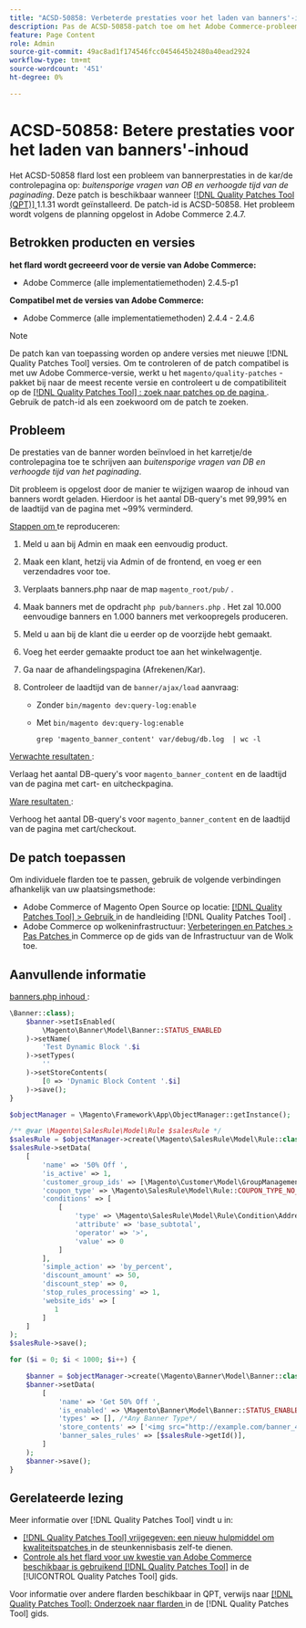 ```yaml
---
title: "ACSD-50858: Verbeterde prestaties voor het laden van banners'-inhoud"
description: Pas de ACSD-50858-patch toe om het Adobe Commerce-probleem op te lossen, waarbij de bannerprestaties worden beïnvloed op de winkelwagentje/afhandelingspagina als gevolg van buitensporige DB-query's en een langere laadtijd.
feature: Page Content
role: Admin
source-git-commit: 49ac8ad1f174546fcc0454645b2480a40ead2924
workflow-type: tm+mt
source-wordcount: '451'
ht-degree: 0%

---
```


# ACSD-50858: Betere prestaties voor het laden van banners&#39;-inhoud

Het ACSD-50858 flard lost een probleem van bannerprestaties in de kar/de controlepagina op: *buitensporige vragen van OB en verhoogde tijd van de paginading*. Deze patch is beschikbaar wanneer [[!DNL Quality Patches Tool (QPT)] ](https://experienceleague.adobe.com/en/docs/commerce-knowledge-base/kb/announcements/commerce-announcements/magento-quality-patches-released-new-tool-to-self-serve-quality-patches) 1.1.31 wordt geïnstalleerd. De patch-id is ACSD-50858. Het probleem wordt volgens de planning opgelost in Adobe Commerce 2.4.7.

## Betrokken producten en versies

**het flard wordt gecreeerd voor de versie van Adobe Commerce:**

* Adobe Commerce (alle implementatiemethoden) 2.4.5-p1

**Compatibel met de versies van Adobe Commerce:**

* Adobe Commerce (alle implementatiemethoden) 2.4.4 - 2.4.6

>[!NOTE]
>
>De patch kan van toepassing worden op andere versies met nieuwe [!DNL Quality Patches Tool] versies. Om te controleren of de patch compatibel is met uw Adobe Commerce-versie, werkt u het `magento/quality-patches` -pakket bij naar de meest recente versie en controleert u de compatibiliteit op de [[!DNL Quality Patches Tool] : zoek naar patches op de pagina ](https://experienceleague.adobe.com/tools/commerce-quality-patches/index.html) . Gebruik de patch-id als een zoekwoord om de patch te zoeken.

## Probleem

De prestaties van de banner worden beïnvloed in het karretje/de controlepagina toe te schrijven aan *buitensporige vragen van DB en verhoogde tijd van het paginading*.

Dit probleem is opgelost door de manier te wijzigen waarop de inhoud van banners wordt geladen. Hierdoor is het aantal DB-query&#39;s met 99,99% en de laadtijd van de pagina met ~99% verminderd.

<u> Stappen om </u> te reproduceren:

1. Meld u aan bij Admin en maak een eenvoudig product.
1. Maak een klant, hetzij via Admin of de frontend, en voeg er een verzendadres voor toe.
1. Verplaats banners.php naar de map `magento_root/pub/` .
1. Maak banners met de opdracht `php pub/banners.php` . Het zal 10.000 eenvoudige banners en 1.000 banners met verkoopregels produceren.
1. Meld u aan bij de klant die u eerder op de voorzijde hebt gemaakt.
1. Voeg het eerder gemaakte product toe aan het winkelwagentje.
1. Ga naar de afhandelingspagina (Afrekenen/Kar).
1. Controleer de laadtijd van de `banner/ajax/load` aanvraag:

   * Zonder `bin/magento dev:query-log:enable`
   * Met `bin/magento dev:query-log:enable`

     ```
     grep 'magento_banner_content' var/debug/db.log  | wc -l
     ```

<u> Verwachte resultaten </u>:

Verlaag het aantal DB-query&#39;s voor `magento_banner_content` en de laadtijd van de pagina met cart- en uitcheckpagina.

<u> Ware resultaten </u>:

Verhoog het aantal DB-query&#39;s voor `magento_banner_content` en de laadtijd van de pagina met cart/checkout.

## De patch toepassen

Om individuele flarden toe te passen, gebruik de volgende verbindingen afhankelijk van uw plaatsingsmethode:

* Adobe Commerce of Magento Open Source op locatie: [[!DNL Quality Patches Tool]  > Gebruik ](https://experienceleague.adobe.com/docs/commerce-operations/tools/quality-patches-tool/usage.html) in de handleiding [!DNL Quality Patches Tool] .
* Adobe Commerce op wolkeninfrastructuur: [ Verbeteringen en Patches > Pas Patches ](https://experienceleague.adobe.com/docs/commerce-cloud-service/user-guide/develop/upgrade/apply-patches.html) in Commerce op de gids van de Infrastructuur van de Wolk toe.

## Aanvullende informatie

<u> banners.php inhoud </u>:

```php
\Banner::class);
    $banner->setIsEnabled(
        \Magento\Banner\Model\Banner::STATUS_ENABLED
    )->setName(
        'Test Dynamic Block '.$i
    )->setTypes(
        ''
    )->setStoreContents(
        [0 => 'Dynamic Block Content '.$i]
    )->save();
}

$objectManager = \Magento\Framework\App\ObjectManager::getInstance();

/** @var \Magento\SalesRule\Model\Rule $salesRule */
$salesRule = $objectManager->create(\Magento\SalesRule\Model\Rule::class);
$salesRule->setData(
    [
        'name' => '50% Off ',
        'is_active' => 1,
        'customer_group_ids' => [\Magento\Customer\Model\GroupManagement::NOT_LOGGED_IN_ID],
        'coupon_type' => \Magento\SalesRule\Model\Rule::COUPON_TYPE_NO_COUPON,
        'conditions' => [
            [
                'type' => \Magento\SalesRule\Model\Rule\Condition\Address::class,
                'attribute' => 'base_subtotal',
                'operator' => '>',
                'value' => 0
            ]
        ],
        'simple_action' => 'by_percent',
        'discount_amount' => 50,
        'discount_step' => 0,
        'stop_rules_processing' => 1,
        'website_ids' => [
           1
        ]
    ]
);
$salesRule->save();

for ($i = 0; $i < 1000; $i++) {

    $banner = $objectManager->create(\Magento\Banner\Model\Banner::class);
    $banner->setData(
        [
            'name' => 'Get 50% Off ',
            'is_enabled' => \Magento\Banner\Model\Banner::STATUS_ENABLED,
            'types' => [], /*Any Banner Type*/
            'store_contents' => ['<img src="http://example.com/banner_40_percent_off.png" />'],
            'banner_sales_rules' => [$salesRule->getId()],
        ]
    );
    $banner->save();
}
```

## Gerelateerde lezing

Meer informatie over [!DNL Quality Patches Tool] vindt u in:

* [[!DNL Quality Patches Tool]  vrijgegeven: een nieuw hulpmiddel om kwaliteitspatches ](https://experienceleague.adobe.com/en/docs/commerce-knowledge-base/kb/announcements/commerce-announcements/magento-quality-patches-released-new-tool-to-self-serve-quality-patches) in de steunkennisbasis zelf-te dienen.
* [ Controle als het flard voor uw kwestie van Adobe Commerce beschikbaar is gebruikend  [!DNL Quality Patches Tool]](/help/tools/quality-patches-tool/patches-available-in-qpt/check-patch-for-magento-issue-with-magento-quality-patches.md) in de [!UICONTROL Quality Patches Tool] gids.


Voor informatie over andere flarden beschikbaar in QPT, verwijs naar [[!DNL Quality Patches Tool]: Onderzoek naar flarden ](https://experienceleague.adobe.com/tools/commerce-quality-patches/index.html) in de [!DNL Quality Patches Tool] gids.

